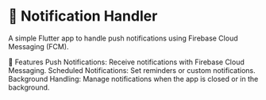 <h1>📲 Notification Handler</h1>
A simple Flutter app to handle push notifications using Firebase Cloud Messaging (FCM).

🚀 Features
Push Notifications: Receive notifications with Firebase Cloud Messaging.
Scheduled Notifications: Set reminders or custom notifications.
Background Handling: Manage notifications when the app is closed or in the background.
